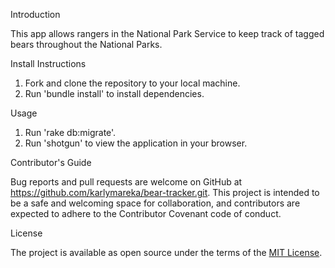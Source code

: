 Introduction

  This app allows rangers in the National Park Service to keep track of tagged bears throughout the National Parks.

Install Instructions

  1. Fork and clone the repository to your local machine.
  2. Run 'bundle install' to install dependencies.

Usage

  1. Run 'rake db:migrate'.
  2. Run 'shotgun' to view the application in your browser.

Contributor's Guide

  Bug reports and pull requests are welcome on GitHub at
  https://github.com/karlymareka/bear-tracker.git. This project is intended to be a safe and welcoming space for collaboration, and contributors are expected to adhere to the Contributor Covenant code of conduct.

License

  The project is available as open source under the terms of the [MIT License]("/LICENSE.md").
